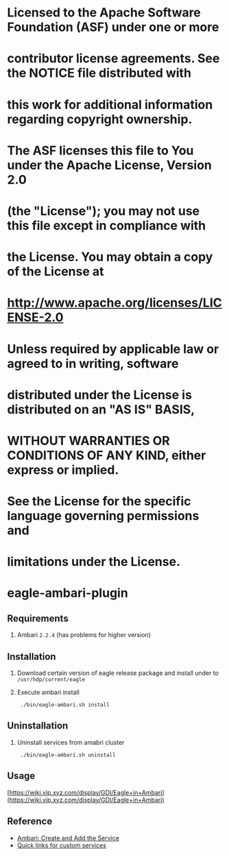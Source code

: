 # Licensed to the Apache Software Foundation (ASF) under one or more
# contributor license agreements.  See the NOTICE file distributed with
# this work for additional information regarding copyright ownership.
# The ASF licenses this file to You under the Apache License, Version 2.0
# (the "License"); you may not use this file except in compliance with
# the License.  You may obtain a copy of the License at
#
#    http://www.apache.org/licenses/LICENSE-2.0
# 
# Unless required by applicable law or agreed to in writing, software
# distributed under the License is distributed on an "AS IS" BASIS,
# WITHOUT WARRANTIES OR CONDITIONS OF ANY KIND, either express or implied.
# See the License for the specific language governing permissions and
# limitations under the License.

eagle-ambari-plugin
===================

Requirements
------------
1. Ambari `2.2.4` (has problems for higher version)

Installation
------------
1. Download certain version of eagle release package and install under to `/usr/hdp/current/eagle`
2. Execute ambari install

        ./bin/eagle-ambari.sh install

Uninstallation
------------
1. Uninstall services from amabri cluster

        ./bin/eagle-ambari.sh uninstall

Usage
-----
[https://wiki.vip.xyz.com/display/GDI/Eagle+in+Ambari](https://wiki.vip.xyz.com/display/GDI/Eagle+in+Ambari)

Reference
---------
* [Ambari: Create and Add the Service](https://cwiki.apache.org/confluence/pages/viewpage.action?pageId=38571133#Overview\(Ambari1.5.0orlater\)-CreateandAddtheService)
* [Quick links for custom services](https://issues.apache.org/jira/browse/AMBARI-11268)
